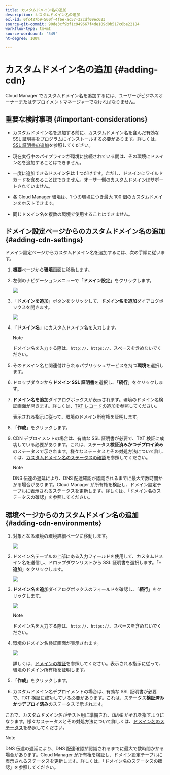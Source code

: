 ```yaml
---
title: カスタムドメイン名の追加
description: カスタムドメイン名の追加
exl-id: 0fc427b9-560f-4f6e-ac57-32cdf09ec623
source-git-commit: 90de3cf9bf1c949667f4de109d0b517c6be22184
workflow-type: tm+mt
source-wordcount: '549'
ht-degree: 100%

---
```


# カスタムドメイン名の追加 {#adding-cdn}

Cloud Manager でカスタムドメイン名を追加するには、ユーザーがビジネスオーナーまたはデプロイメントマネージャーでなければなりません。

## 重要な検討事項 {#important-considerations}

* カスタムドメイン名を追加する前に、カスタムドメイン名を含んだ有効な SSL 証明書をプログラムにインストールする必要があります。詳しくは、[SSL 証明書の追加](/help/implementing/cloud-manager/managing-ssl-certifications/add-ssl-certificate.md)を参照してください。

* 現在実行中のパイプラインが環境に接続されている間は、その環境にドメイン名を追加することはできません。

* 一度に追加できるドメイン名は 1 つだけです。ただし、ドメインにワイルドカードを含めることはできません。オーサー側のカスタムドメインはサポートされていません。

* 各 Cloud Manager 環境は、1 つの環境につき最大 100 個のカスタムドメインをホストできます。

* 同じドメイン名を複数の環境で使用することはできません。

## ドメイン設定ページからのカスタムドメイン名の追加 {#adding-cdn-settings}

ドメイン設定ページからカスタムドメイン名を追加するには、次の手順に従います。

1. **概要**&#x200B;ページから&#x200B;**環境**&#x200B;画面に移動します。

1. 左側のナビゲーションメニューで「**ドメイン設定**」をクリックします。

   ![](/help/implementing/cloud-manager/assets/cdn/cdn-create.png)

1. 「**ドメインを追加**」ボタンをクリックして、**ドメイン名を追加**&#x200B;ダイアログボックスを開きます。

   ![](/help/implementing/cloud-manager/assets/cdn/cdn-create2.png)

1. 「**ドメイン名**」にカスタムドメイン名を入力します。

   >[!NOTE]
   >ドメイン名を入力する際は、`http://`、`https://`、スペースを含めないでください。

1. そのドメイン名と関連付けられるパブリッシュサービスを持つ&#x200B;**環境**&#x200B;を選択します。

1. ドロップダウンから&#x200B;**ドメイン SSL 証明書**&#x200B;を選択し、「**続行**」をクリックします。

1. **ドメイン名を追加**&#x200B;ダイアログボックスが表示されます。環境のドメイン名検証画面が開きます。詳しくは、[TXT レコードの追加](/help/implementing/cloud-manager/custom-domain-names/add-text-record.md)を参照してください。

   表示される指示に従って、環境のドメイン所有権を証明します。

1. 「**作成**」をクリックします。
1. CDN デプロイメントの場合は、有効な SSL 証明書が必要で、TXT 検証に成功している必要があります。これは、ステータス&#x200B;**検証済みかつデプロイ済み**&#x200B;のステータスで示されます。様々なステータスとその対処方法について詳しくは、[カスタムドメイン名のステータスの確認](/help/implementing/cloud-manager/custom-domain-names/check-domain-name-status.md)を参照してください。

   >[!NOTE]
   >DNS 伝達の遅延により、DNS 配達確認が認識されるまでに最大で数時間かかる場合があります。Cloud Manager が所有権を検証し、ドメイン設定テーブルに表示されるステータスを更新します。詳しくは、「ドメイン名のステータスの確認」を参照してください。

## 環境ページからのカスタムドメイン名の追加 {#adding-cdn-environments}

1. 対象となる環境の環境詳細ページに移動します。

   ![](/help/implementing/cloud-manager/assets/cdn/cdn-create4.png)

1. ドメイン名テーブルの上部にある入力フィールドを使用して、カスタムドメイン名を送信し、ドロップダウンリストから SSL 証明書を選択します。「**+ 追加**」をクリックします。

   ![](/help/implementing/cloud-manager/assets/cdn/cdn-create3.png)

1. **ドメイン名を追加**&#x200B;ダイアログボックスのフィールドを確認し、「**続行**」をクリックします。

   ![](/help/implementing/cloud-manager/assets/cdn/cdn-create5.png)

   >[!NOTE]
   >ドメイン名を入力する際は、`http://`、`https://`、スペースを含めないでください。

1. 環境のドメイン名検証画面が表示されます。

   ![](/help/implementing/cloud-manager/assets/cdn/cdn-create6.png)

   詳しくは、[ドメインの検証](/help/implementing/cloud-manager/custom-domain-names/add-text-record.md)を参照してください。表示される指示に従って、環境のドメイン所有権を証明します。

1. 「**作成**」をクリックします。

1. カスタムドメイン名デプロイメントの場合は、有効な SSL 証明書が必要で、TXT 検証に成功している必要があります。これは、ステータス&#x200B;**検証済みかつデプロイ済み**&#x200B;のステータスで示されます。

これで、カスタムドメイン名がテスト用に準備され、`CNAME` がそれを指すようになります。様々なステータスとその対処方法について詳しくは、[ドメイン名のステータス](/help/implementing/cloud-manager/custom-domain-names/check-domain-name-status.md)を参照してください。

>[!NOTE]
>DNS 伝達の遅延により、DNS 配達確認が認識されるまでに最大で数時間かかる場合があります。Cloud Manager が所有権を検証し、ドメイン設定テーブルに表示されるステータスを更新します。詳しくは、「ドメイン名のステータスの確認」を参照してください。
